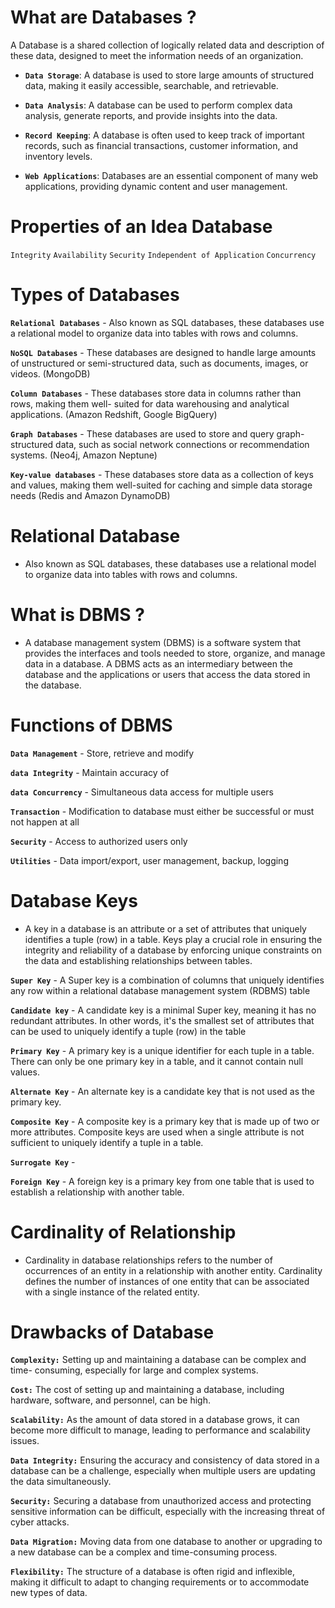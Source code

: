 
# What are Databases ?

A Database is a shared collection of logically related data and description of these data, designed to meet the information needs of an organization.

- **`Data Storage`**: A database is used to store large amounts of structured data, making it easily accessible, searchable, and retrievable.

- **`Data Analysis`**: A database can be used to perform complex data analysis, generate reports, and provide insights into the data.

- **`Record Keeping`**: A database is often used to keep track of important records, such as financial transactions, customer information, and inventory levels.

- **`Web Applications`**: Databases are an essential component of many web applications, providing dynamic content and user management.

# Properties of an Idea Database

`Integrity` `Availability` `Security` `Independent of Application` `Concurrency`

# Types of Databases

**`Relational Databases`** - Also known as SQL databases, these databases use a relational model to organize data into tables with rows and columns. 

**`NoSQL Databases`** - These databases are designed to handle large amounts of unstructured or semi-structured data, such as documents, images, or videos. (MongoDB)

**`Column Databases`** - These databases store data in columns rather than rows, making them well- suited for data warehousing and analytical applications. (Amazon Redshift, Google BigQuery)

**`Graph Databases`** - These databases are used to store and query graph-structured data, such as social network connections or recommendation systems. (Neo4j, Amazon Neptune)

**`Key-value databases`** - These databases store data as a collection of keys and values, making them well-suited for caching and simple data storage needs (Redis and Amazon DynamoDB)

# Relational Database

- Also known as SQL databases, these databases use a relational model to organize data into tables with rows and columns.

# What is DBMS ?

- A database management system (DBMS) is a software system that provides the interfaces and tools needed to store, organize, and manage data in a database. A DBMS acts as an intermediary between the database and the applications or users that access the data stored in the database.

# Functions of DBMS

**`Data Management`** - Store, retrieve and modify 

**`data Integrity`** - Maintain accuracy of 

**`data Concurrency`** - Simultaneous data access for multiple users 

**`Transaction`** - Modification to database must either be successful or must not happen at all 

**`Security`** - Access to authorized users only

**`Utilities`** - Data import/export, user management, backup, logging

# Database Keys

- A key in a database is an attribute or a set of attributes that uniquely identifies a tuple (row) in a table. Keys play a crucial role in ensuring the integrity and reliability of a database by enforcing unique constraints on the data and establishing relationships between tables.

**`Super Key`** - A Super key is a combination of columns that uniquely identifies any row within a relational database management system (RDBMS) table 

**`Candidate key`** - A candidate key is a minimal Super key, meaning it has no redundant attributes. In other words, it's the smallest set of attributes that can be used to uniquely identify a tuple (row) in the table

**`Primary Key`** - A primary key is a unique identifier for each tuple in a table. There can only be one primary key in a table, and it cannot contain null values.

**`Alternate Key`** - An alternate key is a candidate key that is not used as the primary key. 

**`Composite Key`** - A composite key is a primary key that is made up of two or more attributes. Composite keys are used when a single attribute is not sufficient to uniquely identify a tuple in a table.

**`Surrogate Key`** -

**`Foreign Key`** - A foreign key is a primary key from one table that is used to establish a relationship with another table.

# Cardinality of Relationship

- Cardinality in database relationships refers to the number of occurrences of an entity in a relationship with another entity. Cardinality defines the number of instances of one entity that can be associated with a single instance of the related entity.

# Drawbacks of Database

**`Complexity:`** Setting up and maintaining a database can be complex and time- consuming, especially for large and complex systems.

**`Cost:`** The cost of setting up and maintaining a database, including hardware, software, and personnel, can be high.

**`Scalability:`** As the amount of data stored in a database grows, it can become more difficult to manage, leading to performance and scalability issues.

**`Data Integrity:`** Ensuring the accuracy and consistency of data stored in a database can be a challenge, especially when multiple users are updating the data simultaneously.

**`Security:`** Securing a database from unauthorized access and protecting sensitive information can be difficult, especially with the increasing threat of cyber attacks. 

**`Data Migration:`** Moving data from one database to another or upgrading to a new database can be a complex and time-consuming process.

**`Flexibility:`** The structure of a database is often rigid and inflexible, making it difficult to adapt to changing requirements or to accommodate new types of data.
